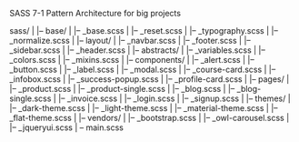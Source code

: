 SASS 7-1 Pattern Architecture for big projects

sass/
|
|– base/
|   |– _base.scss
|   |– _reset.scss
|   |– _typography.scss
|   |– _normalize.scss
|
|– layout/
|   |– _navbar.scss
|   |– _footer.scss
|   |– _sidebar.scss
|   |– _header.scss
|
|– abstracts/
|   |– _variables.scss
|   |– _colors.scss
|   |– _mixins.scss
|
|– components/
|   |– _alert.scss
|   |– _button.scss
|   |– _label.scss
|   |– _modal.scss
|   |– _course-card.scss
|   |– _infobox.scss
|   |– _success-popup.scss
|   |– _profile-card.scss
|
|– pages/
|   |– _product.scss
|   |– _product-single.scss
|   |– _blog.scss
|   |– _blog-single.scss
|   |– _invoice.scss
|   |– _login.scss
|   |– _signup.scss
|
|– themes/
|   |– _dark-theme.scss
|   |– _light-theme.scss
|   |– _material-theme.scss
|   |– _flat-theme.scss
|
|– vendors/
|   |– _bootstrap.scss
|   |– _owl-carousel.scss
|   |– _jqueryui.scss
|
 – main.scss
